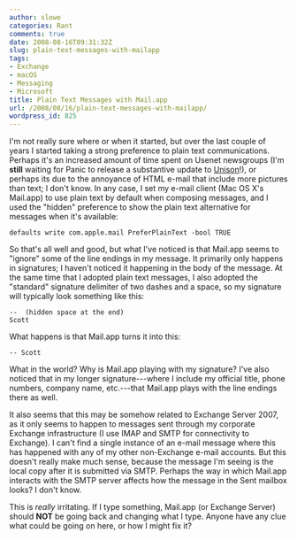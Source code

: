 ```yaml
---
author: slowe
categories: Rant
comments: true
date: 2008-08-16T09:31:32Z
slug: plain-text-messages-with-mailapp
tags:
- Exchange
- macOS
- Messaging
- Microsoft
title: Plain Text Messages with Mail.app
url: /2008/08/16/plain-text-messages-with-mailapp/
wordpress_id: 825
---
```


I'm not really sure where or when it started, but over the last couple of years I started taking a strong preference to plain text communications. Perhaps it's an increased amount of time spent on Usenet newsgroups (I'm **still** waiting for Panic to release a substantive update to [Unison](http://www.panic.com/unison/)!), or perhaps its due to the annoyance of HTML e-mail that include more pictures than text; I don't know. In any case, I set my e-mail client (Mac OS X's Mail.app) to use plain text by default when composing messages, and I used the "hidden" preference to show the plain text alternative for messages when it's available:

	defaults write com.apple.mail PreferPlainText -bool TRUE

So that's all well and good, but what I've noticed is that Mail.app seems to "ignore" some of the line endings in my message. It primarily only happens in signatures; I haven't noticed it happening in the body of the message. At the same time that I adopted plain text messages, I also adopted the "standard" signature delimiter of two dashes and a space, so my signature will typically look something like this:

	--  (hidden space at the end)  
	Scott

What happens is that Mail.app turns it into this:

	-- Scott

What in the world? Why is Mail.app playing with my signature? I've also noticed that in my longer signature---where I include my official title, phone numbers, company name, etc.---that Mail.app plays with the line endings there as well.

It also seems that this may be somehow related to Exchange Server 2007, as it only seems to happen to messages sent through my corporate Exchange infrastructure (I use IMAP and SMTP for connectivity to Exchange). I can't find a single instance of an e-mail message where this has happened with any of my other non-Exchange e-mail accounts. But this doesn't really make much sense, because the message I'm seeing is the local copy after it is submitted via SMTP. Perhaps the way in which Mail.app interacts with the SMTP server affects how the message in the Sent mailbox looks? I don't know.

This is _really_ irritating. If I type something, Mail.app (or Exchange Server) should **NOT** be going back and changing what I type. Anyone have any clue what could be going on here, or how I might fix it?
